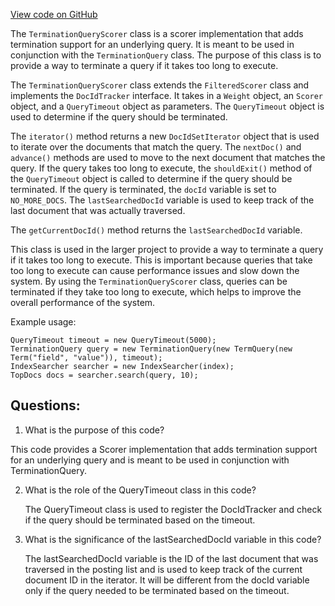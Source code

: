 [View code on GitHub](https://github.com/misbahsy/the-algorithm/src/java/com/twitter/search/common/search/termination/TerminationQueryScorer.java)

The `TerminationQueryScorer` class is a scorer implementation that adds termination support for an underlying query. It is meant to be used in conjunction with the `TerminationQuery` class. The purpose of this class is to provide a way to terminate a query if it takes too long to execute. 

The `TerminationQueryScorer` class extends the `FilteredScorer` class and implements the `DocIdTracker` interface. It takes in a `Weight` object, an `Scorer` object, and a `QueryTimeout` object as parameters. The `QueryTimeout` object is used to determine if the query should be terminated. 

The `iterator()` method returns a new `DocIdSetIterator` object that is used to iterate over the documents that match the query. The `nextDoc()` and `advance()` methods are used to move to the next document that matches the query. If the query takes too long to execute, the `shouldExit()` method of the `QueryTimeout` object is called to determine if the query should be terminated. If the query is terminated, the `docId` variable is set to `NO_MORE_DOCS`. The `lastSearchedDocId` variable is used to keep track of the last document that was actually traversed. 

The `getCurrentDocId()` method returns the `lastSearchedDocId` variable. 

This class is used in the larger project to provide a way to terminate a query if it takes too long to execute. This is important because queries that take too long to execute can cause performance issues and slow down the system. By using the `TerminationQueryScorer` class, queries can be terminated if they take too long to execute, which helps to improve the overall performance of the system. 

Example usage:

```
QueryTimeout timeout = new QueryTimeout(5000);
TerminationQuery query = new TerminationQuery(new TermQuery(new Term("field", "value")), timeout);
IndexSearcher searcher = new IndexSearcher(index);
TopDocs docs = searcher.search(query, 10);
```
## Questions: 
 1. What is the purpose of this code?
   
   This code provides a Scorer implementation that adds termination support for an underlying query and is meant to be used in conjunction with TerminationQuery.

2. What is the role of the QueryTimeout class in this code?
   
   The QueryTimeout class is used to register the DocIdTracker and check if the query should be terminated based on the timeout.

3. What is the significance of the lastSearchedDocId variable in this code?
   
   The lastSearchedDocId variable is the ID of the last document that was traversed in the posting list and is used to keep track of the current document ID in the iterator. It will be different from the docId variable only if the query needed to be terminated based on the timeout.